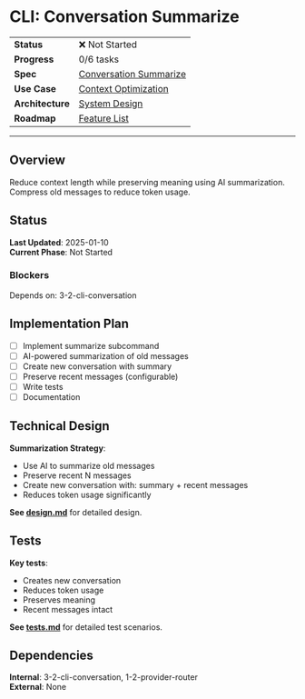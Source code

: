 # CLI: Conversation Summarize

| | |
|---|---|
| **Status** | ❌ Not Started |
| **Progress** | 0/6 tasks |
| **Spec** | [Conversation Summarize](../../../../../products/anygpt/specs/anygpt/cli/conversation.md) |
| **Use Case** | [Context Optimization](../../../../../products/anygpt/cases/context-optimization.md) |
| **Architecture** | [System Design](../../architecture.md) |
| **Roadmap** | [Feature List](../../roadmap.md) |

---

## Overview

Reduce context length while preserving meaning using AI summarization. Compress old messages to reduce token usage.

## Status

**Last Updated**: 2025-01-10  
**Current Phase**: Not Started

### Blockers
Depends on: 3-2-cli-conversation

## Implementation Plan

- [ ] Implement summarize subcommand
- [ ] AI-powered summarization of old messages
- [ ] Create new conversation with summary
- [ ] Preserve recent messages (configurable)
- [ ] Write tests
- [ ] Documentation

## Technical Design

**Summarization Strategy**:
- Use AI to summarize old messages
- Preserve recent N messages
- Create new conversation with: summary + recent messages
- Reduces token usage significantly

**See [design.md](./design.md)** for detailed design.

## Tests

**Key tests**:
- Creates new conversation
- Reduces token usage
- Preserves meaning
- Recent messages intact

**See [tests.md](./tests.md)** for detailed test scenarios.

## Dependencies

**Internal**: 3-2-cli-conversation, 1-2-provider-router  
**External**: None

